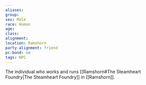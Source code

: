 ```yaml
---
aliases: 
group: 
sex: Male
race: Human
age: 
class:
alignment:
location: Ramshorn
party-alignment: friend
pc-bond: no
tags: NPC
---
```


The individual who works and runs [[Ramshorn#The Steamheart Foundry|The Steamheart Foundry]] in [[Ramshorn]].